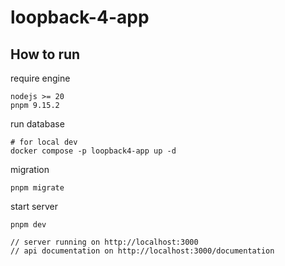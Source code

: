 # loopback-4-app

## How to run

require engine

```shell
nodejs >= 20
pnpm 9.15.2
```

run database

```shell
# for local dev
docker compose -p loopback4-app up -d
```

migration

```shell
pnpm migrate
```

start server

```shell
pnpm dev

// server running on http://localhost:3000
// api documentation on http://localhost:3000/documentation
```
